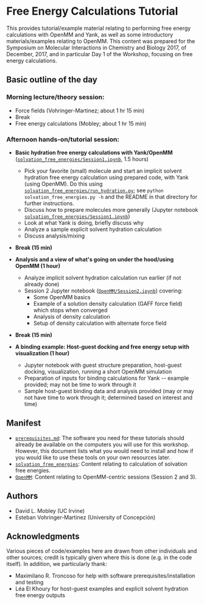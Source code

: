 # Free Energy Calculations Tutorial

This provides tutorial/example material relating to performing free energy calculations with OpenMM and Yank, as well as some introductory materials/examples relating to OpenMM.
This content was prepared for the Symposium on Molecular Interactions in Chemistry and Biology 2017, of December, 2017, and in particular Day 1 of the Workshop, focusing on free energy calculations.

## Basic outline of the day

### Morning lecture/theory session:
- Force fields (Vohringer-Martinez; about 1 hr 15 min)
- Break
- Free energy calculations (Mobley; about 1 hr 15 min)

### Afternoon hands-on/tutorial session:
- **Basic hydration free energy calculations with Yank/OpenMM** ([`solvation_free_energies/Session1.ipynb`](solvation_free_energies/Session1.ipynb), 1.5 hours)
  - Pick your favorite (small) molecule and start an implicit solvent hydration free energy calculation using prepared code, with Yank (using OpenMM). Do this using [`solvation_free_energies/run_hydration.py`](solvation_free_energies/run_hydration.py); see `python solvation_free_energies.py -h` and the README in that directory for further instructions.
  - Discuss how to prepare molecules more generally (Jupyter notebook [`solvation_free_energies/Session1.ipynb`](solvation_free_energies/Session1.ipynb))
  - Look at what Yank is doing, briefly discuss why
  - Analyze a sample explicit solvent hydration calculation
  - Discuss analysis/mixing
- **Break (15 min)**
- **Analysis and a view of what's going on under the hood/using OpenMM (1 hour)**
    - Analyze implicit solvent hydration calculation run earlier (if not already done)
    - Session 2 Jupyter notebook ([`OpenMM/Session2.ipynb`](OpenMM/Session2.ipynb)) covering:
        - Some OpenMM basics
        - Example of a solution density calculation (GAFF force field) which stops when converged
        - Analysis of density calculation
        - Setup of density calculation with alternate force field

- **Break (15 min)**
- **A binding example: Host-guest docking and free energy setup with visualization (1 hour)**
    - Jupyter notebook with guest structure preparation, host-guest docking, visualization, running a short OpenMM simulation
    - Preparation of inputs for binding calculations for Yank -- example provided; may not be time to work through it
    - Sample host-guest binding data and analysis provided (may or may not have time to work through it; determined based on interest and time)

## Manifest
- [`prerequisites.md`](prerequisites.md): The software you need for these tutorials should already be available on the computers you will use for this workshop. However, this document lists what you would need to install and how if you would like to use these tools on your own resources later.
- [`solvation_free_energies`](solvation_free_energies): Content relating to calculation of solvation free energies.
- [`OpenMM`](OpenMM): Content relating to OpenMM-centric sessions (Session 2 and 3).

## Authors
- David L. Mobley (UC Irvine)
- Esteban Vohringer-Martinez (University of Concepción)

## Acknowledgments
Various pieces of code/examples here are drawn from other individuals and other sources; credit is typically given where this is done (e.g. in the code itself).
In addition, we particularly thank:
- Maximilano R. Troncoso for help with software prerequisites/installation and testing
- Léa El Khoury for host-guest examples and explicit solvent hydration free energy outputs
